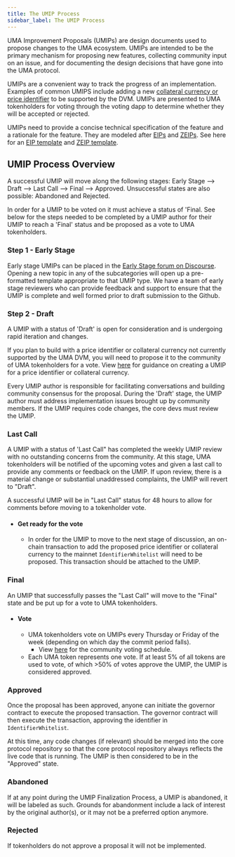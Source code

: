 ```yaml
---
title: The UMIP Process
sidebar_label: The UMIP Process
---
```


UMA Improvement Proposals (UMIPs) are design documents used to propose changes to the UMA ecosystem. UMIPs are intended to be the primary mechanism for proposing new features, collecting community input on an issue, and for documenting the design decisions that have gone into the UMA protocol. 

UMIPs are a convenient way to track the progress of an implementation. Examples of common UMIPS include adding a new [collateral currency or price identifier](adding-price-id.md) to be supported by the DVM. UMIPs are presented to UMA tokenholders for voting through the voting dapp to determine whether they will be accepted or rejected.

UMIPs need to provide a concise technical specification of the feature and a rationale for the feature. They are modeled after [EIPs](https://eips.ethereum.org/) and [ZEIPs](https://blog.0xproject.com/0x-protocol-governance-voting-walkthrough-and-faq-3becfd57a370). See here for an [EIP template](https://blog.0xproject.com/0x-protocol-governance-voting-walkthrough-and-faq-3becfd57a370) and [ZEIP template](https://github.com/0xProject/ZEIPs/blob/master/ISSUE_TEMPLATE.md). 

## UMIP Process Overview

A successful UMIP will move along the following stages: Early Stage ⟶ Draft ⟶ Last Call ⟶ Final ⟶ Approved.
Unsuccessful states are also possible: Abandoned and Rejected.

In order for a UMIP to be voted on it must achieve a status of 'Final. See below for the steps needed to be completed by a UMIP author for their UMIP to reach a 'Final' status and be proposed as a vote to UMA tokenholders. 

### Step 1 - Early Stage

Early stage UMIPs can be placed in the [Early Stage forum on Discourse](https://discourse.umaproject.org/c/umip-templates/34).   Opening a new topic in any of the subcategories will open up a pre-formatted template appropriate to that UMIP type.  We have a team of early stage reviewers who can provide feedback and support to ensure that the UMIP is complete and well formed prior to draft submission to the Github.

### Step 2 - Draft

A UMIP with a status of 'Draft' is open for consideration and is undergoing rapid iteration and changes. 

If you plan to build with a price identifier or collateral currency not currently supported by the UMA DVM, you will need to propose it to the community of UMA tokenholders for a vote. View [here](adding-price-id.md) for guidance on creating a UMIP for a price identifier or collateral currency. 

Every UMIP author is responsible for facilitating conversations and building community consensus for the proposal. During the 'Draft' stage, the UMIP author must address implementation issues brought up by community members. If the UMIP requires code changes, the core devs must review the UMIP. 

### Last Call

A UMIP with a status of 'Last Call" has completed the weekly UMIP review with no outstanding concerns from the community. At this stage, UMA tokenholders will be notified of the upcoming votes and given a last call to provide any comments or feedback on the UMIP. If upon review, there is a material change or substantial unaddressed complaints, the UMIP will revert to "Draft".

A successful UMIP will be in "Last Call" status for 48 hours to allow for comments before moving to a tokenholder vote. 

- #### Get ready for the vote 

     - In order for the UMIP to move to the next stage of discussion, an on-chain transaction to add the proposed price identifier or collateral currency to the mainnet `IdentifierWhitelist` will need to be proposed. This transaction should be attached to the UMIP.

### Final

An UMIP that successfully passes the "Last Call" will move to the "Final" state and be put up for a vote to UMA tokenholders.

- #### Vote

     - UMA tokenholders vote on UMIPs every Thursday or Friday of the week (depending on which day the commit period falls). 
          - View [here](https://calendar.google.com/calendar/u/0/embed?src=c_soder0b7n0mgutr5jdbin9aqgs@group.calendar.google.com&ctz) for the community voting schedule.  
     - Each UMA token represents one vote. If at least 5% of all tokens are used to vote, of which >50% of votes approve the UMIP, the UMIP is considered approved.


### Approved

Once the proposal has been approved, anyone can initiate the governor contract to execute the proposed transaction. The governor contract will then execute the transaction, approving the identifier in `IdentifierWhitelist`. 

At this time, any code changes (if relevant) should be merged into the core protocol repository so that the core protocol repository always reflects the live code that is running. The UMIP is then considered to be in the "Approved" state.

### Abandoned

If at any point during the UMIP Finalization Process, a UMIP is abandoned, it will be labeled as such.
Grounds for abandonment include a lack of interest by the original author(s), or it may not be a preferred option anymore.

### Rejected

If tokenholders do not approve a proposal it will not be implemented.
